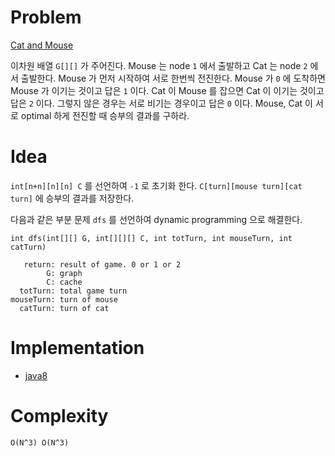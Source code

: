 # Problem

[Cat and Mouse](https://leetcode.com/problems/cat-and-mouse/)

이차원 배열 `G[][]` 가 주어진다. Mouse 는 node `1` 에서 출발하고 Cat
는 node `2` 에서 출발한다. Mouse 가 먼저 시작하여 서로 한번씩
전진한다. Mouse 가 `0` 에 도착하면 Mouse 가 이기는 것이고 답은 `1`
이다. Cat 이 Mouse 를 잡으면 Cat 이 이기는 것이고 답은 `2` 이다.
그렇지 않은 경우는 서로 비기는 경우이고 답은 `0` 이다. Mouse, Cat 이
서로 optimal 하게 전진할 때 승부의 결과를 구하라.

# Idea

`int[n+n][n][n] C` 를 선언하여 `-1` 로 초기화 한다. `C[turn][mouse
turn][cat turn]` 에 승부의 결과를 저장한다.

다음과 같은 부분 문제 `dfs` 를 선언하여 dynamic programming 으로
해결한다.

```
int dfs(int[][] G, int[][][] C, int totTurn, int mouseTurn, int catTurn)

   return: result of game. 0 or 1 or 2
        G: graph
        C: cache
  totTurn: total game turn     
mouseTurn: turn of mouse
  catTurn: turn of cat
```

# Implementation

* [java8](Solution.java)

# Complexity

```
O(N^3) O(N^3)
```
